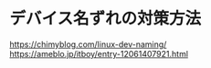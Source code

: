 # デバイス名ずれの対策方法
https://chimyblog.com/linux-dev-naming/  
https://ameblo.jp/itboy/entry-12061407921.html
